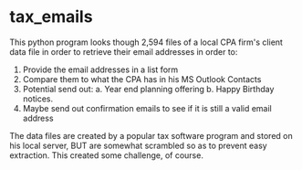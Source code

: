 # tax_emails

This python program looks though 2,594 files of a local CPA firm's client data
file in order to retrieve their email addresses in order to:

1.  Provide the email addresses in a list form
2.  Compare them to what the CPA has in his MS Outlook Contacts
3.  Potential send out:
  a.  Year end planning offering
  b.  Happy Birthday notices.
4.  Maybe send out confirmation emails to see if it is still a valid email address

The data files are created by a popular tax software program and stored on his local server, BUT are
  somewhat scrambled so as to prevent easy extraction.  This created some challenge, of course.
